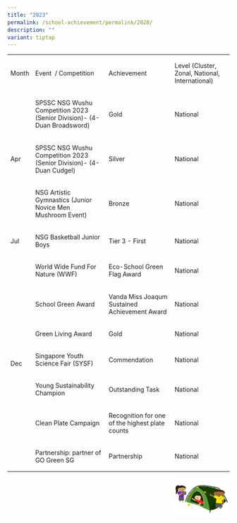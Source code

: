 ```yaml
---
title: "2023"
permalink: /school-achievement/permalink/2020/
description: ""
variant: tiptap
---
```

<table>
<tbody>
<tr>
<td rowspan="1" colspan="1">
<p>Month</p>
</td>
<td rowspan="1" colspan="1">
<p>Event&nbsp; / Competition&nbsp;</p>
</td>
<td rowspan="1" colspan="1">
<p>Achievement</p>
</td>
<td rowspan="1" colspan="1">
<p>Level (Cluster, Zonal, National, International)</p>
</td>
</tr>
<tr>
<td rowspan="3" colspan="1">
<p></p>
<p></p>
<p></p>
<p></p>
<p></p>
<p></p>
<p>Apr</p>
</td>
<td rowspan="1" colspan="1">
<p>SPSSC NSG Wushu Competition 2023 (Senior Division)- (4-Duan Broadsword)</p>
</td>
<td rowspan="1" colspan="1">
<p>Gold</p>
</td>
<td rowspan="1" colspan="1">
<p>National</p>
</td>
</tr>
<tr>
<td rowspan="1" colspan="1">
<p>SPSSC NSG Wushu Competition 2023 (Senior Division)- (4-Duan Cudgel)</p>
</td>
<td rowspan="1" colspan="1">
<p>Silver</p>
</td>
<td rowspan="1" colspan="1">
<p>National</p>
</td>
</tr>
<tr>
<td rowspan="1" colspan="1">
<p>NSG Artistic Gymnastics (Junior Novice Men Mushroom Event)</p>
</td>
<td rowspan="1" colspan="1">
<p>Bronze</p>
</td>
<td rowspan="1" colspan="1">
<p>National</p>
</td>
</tr>
<tr>
<td rowspan="1" colspan="1">
<p>Jul</p>
</td>
<td rowspan="1" colspan="1">
<p>NSG Basketball Junior Boys</p>
</td>
<td rowspan="1" colspan="1">
<p>Tier 3 - First</p>
</td>
<td rowspan="1" colspan="1">
<p>National</p>
</td>
</tr>
<tr>
<td rowspan="7" colspan="1">
<p></p>
<p>Dec</p>
</td>
<td rowspan="1" colspan="1">
<p>World Wide Fund For Nature (WWF)</p>
</td>
<td rowspan="1" colspan="1">
<p>Eco-School Green Flag Award</p>
</td>
<td rowspan="1" colspan="1">
<p>National</p>
</td>
</tr>
<tr>
<td rowspan="1" colspan="1">
<p>School Green Award</p>
</td>
<td rowspan="1" colspan="1">
<p>Vanda Miss Joaqum Sustained Achievement Award</p>
</td>
<td rowspan="1" colspan="1">
<p>National</p>
</td>
</tr>
<tr>
<td rowspan="1" colspan="1">
<p>Green Living Award</p>
</td>
<td rowspan="1" colspan="1">
<p>Gold</p>
</td>
<td rowspan="1" colspan="1">
<p>National</p>
</td>
</tr>
<tr>
<td rowspan="1" colspan="1">
<p>Singapore Youth Science Fair (SYSF)</p>
</td>
<td rowspan="1" colspan="1">
<p>Commendation</p>
</td>
<td rowspan="1" colspan="1">
<p>National</p>
</td>
</tr>
<tr>
<td rowspan="1" colspan="1">
<p>Young Sustainability Champion</p>
</td>
<td rowspan="1" colspan="1">
<p>Outstanding Task</p>
</td>
<td rowspan="1" colspan="1">
<p>National</p>
</td>
</tr>
<tr>
<td rowspan="1" colspan="1">
<p>Clean Plate Campaign</p>
</td>
<td rowspan="1" colspan="1">
<p>Recognition for one of the highest plate counts</p>
</td>
<td rowspan="1" colspan="1">
<p>National</p>
</td>
</tr>
<tr>
<td rowspan="1" colspan="1">
<p>Partnership: partner of GO Green SG</p>
</td>
<td rowspan="1" colspan="1">
<p>Partnership</p>
</td>
<td rowspan="1" colspan="1">
<p>National</p>
</td>
</tr>
</tbody>
</table>
<div class="isomer-image-wrapper">
<img style="width:25%;float:right" height="auto" width="100%" src="/images/Small%20logo/gwps%20children%20(3).png">
</div>
<p></p>